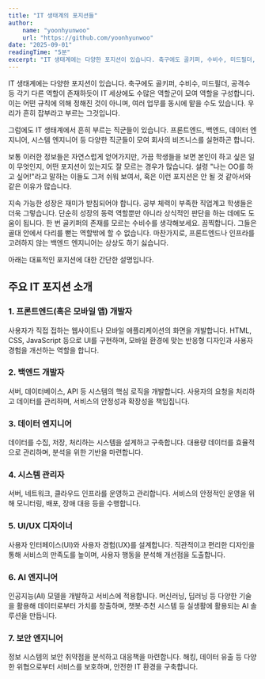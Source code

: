 ```yaml
---
title: "IT 생태계의 포지션들"
author:
    name: "yoonhyunwoo"
    url: "https://github.com/yoonhyunwoo"
date: "2025-09-01"
readingTime: "5분"
excerpt: "IT 생태계에는 다양한 포지션이 있습니다. 축구에도 골키퍼, 수비수, 미드필더, 공격수 등 각기 다른 역할이 존재하듯이 IT 세상에도 수많은 역할군이 모여 역할을 구성합니다. 이는 어떤 규칙에 의해 정해진 것이 아니며, 여러 업무를 동시에 맡을 수도 있습니다. 우리가 흔히 잡부라고 부르는 그것입니다."
---
```


IT 생태계에는 다양한 포지션이 있습니다. 축구에도 골키퍼, 수비수, 미드필더, 공격수 등 각기 다른 역할이 존재하듯이 IT 세상에도 수많은 역할군이 모여 역할을 구성합니다. 이는 어떤 규칙에 의해 정해진 것이 아니며, 여러 업무를 동시에 맡을 수도 있습니다. 우리가 흔히 잡부라고 부르는 그것입니다.

그럼에도 IT 생태계에서 흔히 부르는 직군들이 있습니다. 프론트엔드, 백엔드, 데이터 엔지니어, 시스템 엔지니어 등 다양한 직군들이 모여 회사의 비즈니스를 실현하곤 합니다.

보통 이러한 정보들은 자연스럽게 얻어가지만, 가끔 학생들을 보면 본인이 하고 싶은 일이 무엇인지, 어떤 포지션이 있는지도 잘 모르는 경우가 많습니다. 설령 "나는 OO를 하고 싶어!"라고 말하는 이들도 그저 쉬워 보여서, 혹은 이런 포지션은 안 될 것 같아서와 같은 이유가 많습니다.

지속 가능한 성장은 재미가 받침되어야 합니다. 공부 체력이 부족한 직업계고 학생들은 더욱 그렇습니다. 단순히 성장의 동력 역할뿐만 아니라 상식적인 판단을 하는 데에도 도움이 됩니다. 한 번 골키퍼의 존재를 모르는 수비수를 생각해보세요. 끔찍합니다. 그들은 골대 안에서 다리를 뻗는 역할밖에 할 수 없습니다. 마찬가지로, 프론트엔드나 인프라를 고려하지 않는 백엔드 엔지니어는 상상도 하기 싫습니다.

아래는 대표적인 포지션에 대한 간단한 설명입니다.

## 주요 IT 포지션 소개

### 1. 프론트엔드(혹은 모바일 앱) 개발자
사용자가 직접 접하는 웹사이트나 모바일 애플리케이션의 화면을 개발합니다. HTML, CSS, JavaScript 등으로 UI를 구현하며, 모바일 환경에 맞는 반응형 디자인과 사용자 경험을 개선하는 역할을 합니다.

### 2. 백엔드 개발자
서버, 데이터베이스, API 등 시스템의 핵심 로직을 개발합니다. 사용자의 요청을 처리하고 데이터를 관리하며, 서비스의 안정성과 확장성을 책임집니다.

### 3. 데이터 엔지니어
데이터를 수집, 저장, 처리하는 시스템을 설계하고 구축합니다. 대용량 데이터를 효율적으로 관리하며, 분석을 위한 기반을 마련합니다.

### 4. 시스템 관리자
서버, 네트워크, 클라우드 인프라를 운영하고 관리합니다. 서비스의 안정적인 운영을 위해 모니터링, 배포, 장애 대응 등을 수행합니다.

### 5. UI/UX 디자이너
사용자 인터페이스(UI)와 사용자 경험(UX)를 설계합니다. 직관적이고 편리한 디자인을 통해 서비스의 만족도를 높이며, 사용자 행동을 분석해 개선점을 도출합니다.

### 6. AI 엔지니어
인공지능(AI) 모델을 개발하고 서비스에 적용합니다. 머신러닝, 딥러닝 등 다양한 기술을 활용해 데이터로부터 가치를 창출하며, 챗봇·추천 시스템 등 실생활에 활용되는 AI 솔루션을 만듭니다.

### 7. 보안 엔지니어
정보 시스템의 보안 취약점을 분석하고 대응책을 마련합니다. 해킹, 데이터 유출 등 다양한 위협으로부터 서비스를 보호하며, 안전한 IT 환경을 구축합니다.
